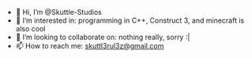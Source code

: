 - 👋 Hi, I’m @Skuttle-Studios
- 👀 I’m interested in: programming in C++, Construct 3, and minecraft is also cool
- 💞️ I’m looking to collaborate on: nothing really, sorry :|
- 📫 How to reach me: skuttl3rul3z@gmail.com

<!---
Skuttle-Studios/Skuttle-Studios is a ✨ special ✨ repository because its `README.md` (this file) appears on your GitHub profile.
You can click the Preview link to take a look at your changes.
--->
